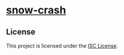 # [snow-crash](https://projects.intra.42.fr/projects/42cursus-snow-crash)

## License

This project is licensed under the [ISC License](./LICENSE).
